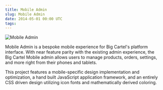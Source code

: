 ```yaml
---
title: Mobile Admin
slug: Mobile Admin
date: 2014-05-01 00:00 UTC
tags:
---
```


![Mobile Admin](/images/portfolio/mobileadmin.png)

Mobile Admin is a bespoke mobile experience for Big Cartel's platform interface. With near feature parity with the existing admin experience, the Big Cartel Mobile admin allows users to manage products, orders, settings, and more right from their phones and tablets.

This project features a mobile-specific design implementation and optimization, a hand built JavaScript application framework, and an entirely CSS driven design utilizing icon fonts and mathematically derived coloring.
